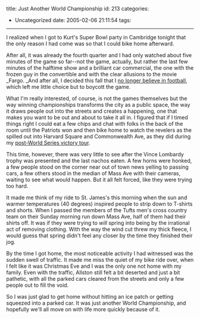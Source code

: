 title: Just Another World Championship
id: 213
categories:
  - Uncategorized
date: 2005-02-06 21:11:54
tags:
---

I realized when I got to Kurt's Super Bowl party in Cambridge tonight that the only reason I had come was so that I could bike home afterward. 

After all, it was already the fourth quarter and I had only watched about five minutes of the game so far--not the game, actually, but rather the last few minutes of the halftime show and a brilliant car commercial, the one with the frozen guy in the convertible and with the clear allusions to the movie _Fargo. _And after all, I decided this fall that I [no longer believe in football](/drupal-4.7/node/163), which left me little choice but to boycott the game.

What I'm really interested, of course, is not the games themselves but the way winning championships transforms the city as a public space, the way it draws  people out into the streets and creates a happening, one that makes you want to be out and about to take it all in. I figured that if I timed things right I could eat a few chips and chat with folks in the back of the room until the Patriots won and then bike home to watch the revelers as the spilled out into Harvard Square and Commonwealth Ave, as they did during my [post-World Series victory tour](/drupal-4.7/node/178). 

This time, however, there was very little to see after the Vince Lombardy trophy was presented and the last nachos eaten. A few horns were honked, a few people stood on the corner near out of town news yelling to passing cars, a few others stood in the median of Mass Ave with their cameras, waiting to see what would happen. But it all felt forced, like they were trying too hard. 

It made me think of my ride to St. James's this morning when the sun and warmer temperatures (40 degrees) inspired people to strip down to T-shirts and shorts. When I passed the members of the Tufts men's cross country team on their Sunday morning run down Mass Ave, half of them had their shirts off. It was if they were trying to _will_ spring into being by the irrational act of removing clothing. With the way the wind cut threw my thick fleece, I would guess that spring didn't feel any closer by the time they finished their jog. 

By the time I got home, the most noticeable activity I had witnessed was the sudden swell of traffic. It made me miss the quiet of my bike ride over, when I felt like it was Christmas Eve and I was the only one not home with my family. Even with the traffic, Allston still felt a bit deserted and just a bit pathetic, with all the parked cars cleared from the streets and only a few people out to fill the void. 

So I was just glad to get home without hitting an ice patch or getting squeezed into a parked car. It was just another World Championship, and hopefully we'll all move on with life more quickly because of it.